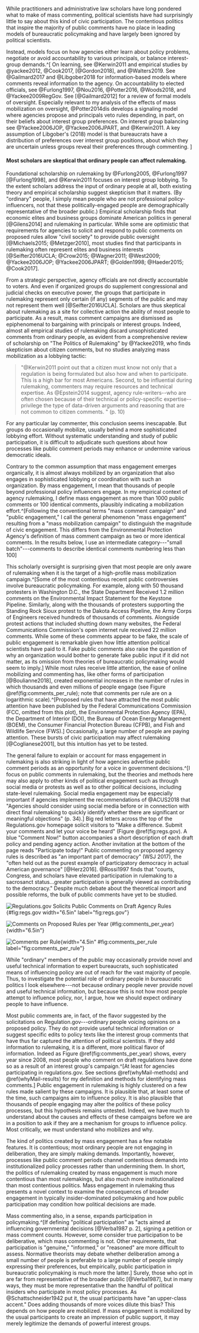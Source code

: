 While practitioners and administrative law scholars have long pondered
what to make of mass commenting, political scientists have had
surprisingly little to say about this kind of civic participation. The
contentious politics that inspire the majority of public comments have
no place in leading models of bureaucratic policymaking and have largely
been ignored by political scientists.

Instead, models focus on how agencies either learn about policy
problems, negotiate or avoid accountability to various principals, or
balance interest-group demands.^[
On learning, see @Kerwin2011 and empirical studies by @yackee2012,
    @Cook2017, [@Gordon2018], and @Walters2019. See @Gailmard2017 and
    @Libgober2018 for information-based models where comments reveal
    information to the agency.
    On accountability to elected officials, see @Furlong1997, @Nou2016,
    @Potter2016, @Woods2018, and @Yackee2009RegGov. See [@Gailmard2012]
    for a review of formal models of oversight. Especially relevant to
    my analysis of the effects of mass mobilization on oversight,
    @Potter2014dis develops a signaling model where agencies propose and
    principals veto rules depending, in part, on their beliefs about
    interest group preferences.
    On interest group balancing see @Yackee2006JOP, @Yackee2006JPART,
    and @Kerwin2011. A key assumption of Libgober's (2018) model is that
    bureaucrats have a distribution of preferences over interest group
    positions, about which they are uncertain unless groups reveal their
    preferences through commenting.
]

#### Most scholars are skeptical that ordinary people can affect rulemaking.

Foundational scholarship on rulemaking by @Furlong2005, @Furlong1997
[@Furlong1998], and @Kerwin2011 focuses on interest group lobbying. To
the extent scholars address the input of ordinary people at all, both
existing theory and empirical scholarship suggest skepticism that it
matters. (By "ordinary" people, I simply mean people who are not
professional policy-influencers, not that these politically-engaged
people are demographically representative of the broader public.)
Empirical scholarship finds that economic elites and business groups
dominate American politics in general [@Gilens2014] and rulemaking in
particular. While some are optimistic that requirements for agencies to
solicit and respond to public comments on proposed rules allow "civil
society" to provide public oversight [@Michaels2015; @Metzger2010], most
studies find that participants in rulemaking often represent elites and
business interests
[@Seifter2016UCLA; @Crow2015; @Wagner2011; @West2009; @Yackee2006JOP; @Yackee2006JPART; @Golden1998; @Haeder2015; @Cook2017].

From a strategic perspective, agency officials are not directly
accountable to voters. And even if organized groups do supplement
congressional and judicial checks on executive power, the groups that
participate in rulemaking represent only certain (if any) segments of
the public and may not represent them well [@Seifter2016UCLA]. Scholars
are thus skeptical about rulemaking as a site for collective action the
ability of most people to participate. As a result, mass comment
campaigns are dismissed as epiphenomenal to bargaining with principals
or interest groups. Indeed, almost all empirical studies of rulemaking
discard unsophisticated comments from ordinary people, as evident from a
comprehensive review of scholarship on "The Politics of Rulemaking" by
@Yackee2019, who finds skepticism about citizen comments, but no studies
analyzing mass mobilization as a lobbying tactic:

> "@Kerwin2011 point out that a citizen must know not only that a
> regulation is being formulated but also how and when to participate.
> This is a high bar for most Americans. Second, to be influential
> during rulemaking, commenters may require resources and technical
> expertise. As @Epstein2014 suggest, agency rule-writers--who are often
> chosen because of their technical or policy-specific
> expertise--privilege the type of data-driven arguments and reasoning
> that are not common to citizen comments. " (p. 10)

For any particular lay commenter, this conclusion seems inescapable. But
groups do occasionally mobilize, usually behind a more sophisticated
lobbying effort. Without systematic understanding and study of public
participation, it is difficult to adjudicate such questions about how
processes like public comment periods may enhance or undermine various
democratic ideals.

Contrary to the common assumption that mass engagement emerges
organically, it is almost always mobilized by an organization that also
engages in sophisticated lobbying or coordination with such an
organization. By mass engagement, I mean that thousands of people beyond
professional policy influencers engage. In my empirical context of
agency rulemaking, I define mass engagement as more than 1000 public
comments or 100 identical comments, plausibly indicating a mobilization
effort.^[Following the conventional terms "mass comment campaign" and
    "public engagement," I call the general phenomenon "mass engagement"
    resulting from a "mass mobilization campaign" to distinguish the
    magnitude of civic engagement. This differs from the Environmental
    Protection Agency's definition of mass comment campaign as two or
    more identical comments. In the results below, I use an intermediate
    category---"small batch"---comments to describe identical comments
    numbering less than 100]

This scholarly oversight is surprising given that most people are only
aware of rulemaking when it is the target of a high-profile mass
mobilization campaign.^[Some of the most contentious recent public controversies involve
    bureaucratic policymaking. For example, along with 50 thousand
    protesters in Washington D.C., the State Department Received 1.2
    million comments on the Environmental Impact Statement for the
    Keystone Pipeline. Similarly, along with the thousands of protesters
    supporting the Standing Rock Sioux protest to the Dakota Access
    Pipeline, the Army Corps of Engineers received hundreds of thousands
    of comments. Alongside protest actions that included shutting down
    many websites, the Federal Communications Commission's open internet
    rule received 22 million comments. While some of these comments
    appear to be fake, the scale of public engagement is remarkable
    given how little attention political scientists have paid to it.
    Fake public comments also raise the question of why an organization
    would bother to generate fake public input if it did not matter, as
    its omission from theories of bureaucratic policymaking would seem
    to imply.] While most rules receive little attention,
the ease of online mobilizing and commenting has, like other forms of
participation [@Boulianne2018], created exponential increases in the
number of rules in which thousands and even millions of people engage
(see Figure \@ref(fig:comments_per_rule); note that comments per rule are on a
logarithmic scale).^[Proposed rules that have attracted the most public attention have
    been published by the Federal Communications Commission (FCC,
    omitted from this plot), the Environmental Protection Agency (EPA),
    the Department of Interior (DOI), the Bureau of Ocean Energy
    Management (BOEM), the Consumer Financial Protection Bureau (CFPB),
    and Fish and Wildlife Service (FWS).] Occasionally, a large number of people are
paying attention. These bursts of civic participation may affect
rulemaking [@Coglianese2001], but this intuition has yet to be tested.



The general failure to explain or account for mass engagement in
rulemaking is also striking in light of how agencies advertise public
comment periods as an opportunity for a voice in government
decisions.^[I focus on public comments in rulemaking, but the theories and
    methods here may also apply to other kinds of political engagement
    such as through social media or protests as well as to other
    political decisions, including state-level rulemaking. Social media
    engagement may be especially important if agencies implement the
    recommendations of @ACUS2018 that "Agencies should consider using
    social media before or in connection with direct final rulemaking to
    quickly identify whether there are significant or meaningful
    objections" (p. 34).] Big red letters across the top of the Regulations.gov
homepage solicit visitors to "Make a difference. Submit your comments
and let your voice be heard" (Figure \@ref(fig:regs.gov). A
blue "Comment Now!" button accompanies a short description of each draft
policy and pending agency action. Another invitation at the bottom of
the page reads "Participate today!" Public commenting on proposed agency
rules is described as "an important part of democracy" (WSJ 2017), the
"often held out as the purest example of participatory democracy in
actual American governance" [@Herz2016]. @Rossi1997 finds that "courts,
Congress, and scholars have elevated participation in rulemaking to
a sacrosanct status\...greater participation is generally viewed as
contributing to the democracy." Despite much debate about the
theoretical import and possible reforms, the bulk of public comments
have yet to be studied.

![Regulations.gov Solicits Public Comments on Draft Agency Rules](../Figs/regulations-header.png){#fig:regs.gov width="6.5in" label="fig:regs.gov"}

![Comments on Proposed Rules per Year (\#fig:comments_per_year)](../Figs/comments-mass-vs-unique-1.png){width="6.5in"}


![Comments per Rule](../Figs/rules-comments-per-year-1.png){width="4.5in" #fig:comments_per_rule label="fig:comments_per_rule"}

While "ordinary" members of the public may occasionally provide novel
and useful technical information to expert bureaucrats, such
sophisticated means of influencing policy are out of reach for the vast
majority of people. Thus, to investigate the potential role of ordinary
people in bureaucratic politics I look elsewhere---not because ordinary
people never provide novel and useful technical information, but because
this is not how most people attempt to influence policy, nor, I argue,
how we should expect ordinary people to have influence.

Most public comments are, in fact, of the flavor suggested by the
solicitations on Regulation.gov---ordinary people voicing opinions on a
proposed policy. They do not provide useful technical information or
suggest specific edits to policy texts like the interest group comments
that have thus far captured the attention of political scientists. If
they add information to rulemaking, it is a different, more political
flavor of information. Indeed as Figure
\@ref(fig:comments_per_year) shows, every year since 2008, most people who
comment on draft regulations have done so as a result of an interest
group's campaign.^[At least for agencies participating in regulations.gov. See
    sections
    \@ref(whyMail-methods) and
    \@ref(whyMail-results) for my definition and methods for
    identifying mass comments.] Public engagement in rulemaking is highly
clustered on a few rules made salient by these campaigns. It is
plausible that, at least some of the time, such campaigns aim to
influence policy. It is also plausible that thousands of people engaging
may alter the politics of these policy processes, but this hypothesis
remains untested. Indeed, we have much to understand about the causes
and effects of these campaigns before we are in a position to ask if
they are a mechanism for groups to influence policy. Most critically, we
must understand who mobilizes and why.

The kind of politics created by mass engagement has a few notable
features. It is contentious; most ordinary people are not engaging in
deliberation, they are simply making demands. Importantly, however,
processes like public comment periods channel contentious demands into
institutionalized policy processes rather than undermining them. In
short, the politics of rulemaking created by mass engagement is much
more contentious than most rulemakings, but also much more
institutionalized than most contentious politics. Mass engagement in
rulemaking thus presents a novel context to examine the consequences of
broader engagement in typically insider-dominated policymaking and how
public participation may condition how political decisions are made.

Mass commenting also, in a sense, expands participation in
policymaking.^[If defining "political participation" as "acts aimed at
    influencing governmental decisions [@Verba1987 p. 2], signing a
    petition or mass comment counts. However, some consider true
    participation to be deliberative, which mass commenting is not.
    Other requirements, that participation is "genuine," "informed," or
    "reasoned" are more difficult to assess. Normative theorists may
    debate whether deliberation among a small number of people is
    preferable to a large number of people simply expressing their
    preferences, but empirically, public participation in bureaucratic
    policymaking is much more the latter.] Surely, those who opt in are far from representative
of the broader public [@Verba1987], but in many ways, they must be more
representative than the handful of political insiders who participate in
most policy processes. As @Schattschneider1942 put it, the usual
participants have "an upper-class accent." Does adding thousands of more
voices dilute this bias? This depends on how people are mobilized. If
mass engagement is mobilized by the usual participants to create an
impression of public support, it may merely legitimize the demands of
powerful interest groups.
